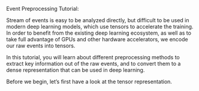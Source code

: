 Event Preprocessing Tutorial:

Stream of events is easy to be analyzed directly, but difficult to be used in modern deep learning models, which use tensors to accelerate the training. In order to benefit from the existing deep learning ecosystem, as well as to take full advantage of GPUs and other hardware accelerators, we encode our raw events into tensors.

In this tutorial, you will learn about different preprocessing methods to extract key information out of the raw events, and to convert them to a dense representation that can be used in deep learning.

Before we begin, let’s first have a look at the tensor representation.
